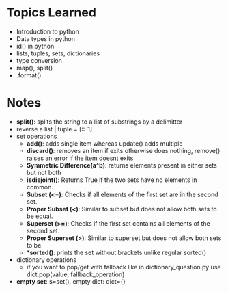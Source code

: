 # Topics Learned 

- Introduction to python
- Data types in python
- id() in python
- lists, tuples, sets, dictionaries
- type conversion
- map(), split()
- .format()

# Notes

- **split()**: splits the string to a list of substrings by a delimitter
- reverse a list | tuple = [::-1]
- set operations 
    - **add()**: adds single item whereas update() adds multiple
    - **discard()**: removes an item if exits otherwise does nothing, remove() raises an error if the item doesnt exits
    - **Symmetric Difference(a^b)**: returns elements present in either sets but not both
    - **isdisjoint()**: Returns True if the two sets have no elements in common.
    - **Subset (<=)**: Checks if all elements of the first set are in the second set.
    - **Proper Subset (<)**: Similar to subset but does not allow both sets to be equal.
    - **Superset (>=)**: Checks if the first set contains all elements of the second set.
    - **Proper Superset (>)**: Similar to superset but does not allow both sets to be.
    - ***sorted()**: prints the set without brackets unlike regular sorted()
- dictionary operations
    - if you want to pop/get with fallback like in dictionary_question.py
        use dict.pop(value, fallback_operation)
- **empty set**: s=set(), empty dict: dict={}    
